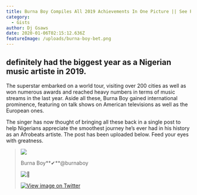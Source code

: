 ```yaml
---
title: Burna Boy Compiles All 2019 Achievements In One Picture || See Post
category:
  - Gists
author: Dj Gsaws
date: 2020-01-06T02:15:12.636Z
featureImage: /uploads/burna-boy-bet.png
---
```

<!--StartFragment-->

## definitely had the biggest year as a Nigerian music artiste in 2019.

The superstar embarked on a world tour, visiting over 200 cities as well as won numerous awards and reached heavy numbers in terms of music streams in the last year. Aside all these, Burna Boy gained international prominence, featuring on talk shows on American televisions as well as the European ones.

The singer has now thought of bringing all these back in a single post to help Nigerians appreciate the smoothest journey he’s ever had in his history as an Afrobeats artiste. The post has been uploaded below. Feed your eyes with greatness.

> [![](https://pbs.twimg.com/profile_images/1209465026748309505/vXRDNs4G_normal.jpg)](https://twitter.com/burnaboy)
>
> Burna Boy**✔**@burnaboy
>
> [](https://twitter.com/burnaboy/status/1214141644720738306)
>
> ![🦍](https://abs.twimg.com/emoji/v2/72x72/1f98d.png "Gorilla")
>
> [![View image on Twitter](https://pbs.twimg.com/media/ENl_YbPUwAY8TUb?format=jpg&name=small "View image on Twitter")](https://twitter.com/burnaboy/status/1214141644720738306/photo/1)





<!--EndFragment-->
